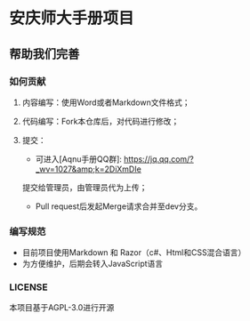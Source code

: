 # 安庆师大手册项目

## 帮助我们完善



### 如何贡献

1. 内容编写：使用Word或者Markdown文件格式；

2. 代码编写：Fork本仓库后，对代码进行修改；

3. 提交：

   - 可进入[Aqnu手册QQ群]: https://jq.qq.com/?_wv=1027&amp;k=2DiXmDIe

   提交给管理员，由管理员代为上传；

   - Pull request后发起Merge请求合并至dev分支。

### 编写规范

- 目前项目使用Markdown 和 Razor（c#、Html和CSS混合语言）
- 为方便维护，后期会转入JavaScript语言

### LICENSE

本项目基于AGPL-3.0进行开源
